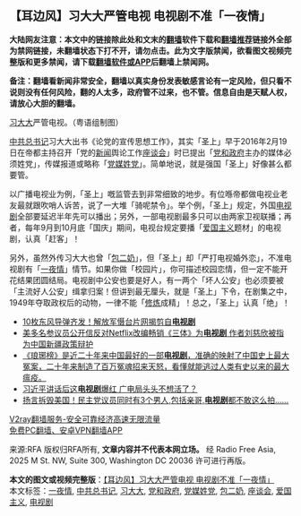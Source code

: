  <h2>【耳边风】习大大严管电视 电视剧不准「一夜情」</h2> <p class="notice"><b>大陆网友注意：本文中的链接除此处和文末的<a href="https://github.com/bannedbook/fanqiang" >翻墙</a>软件下载和<a href="https://github.com/killgcd/justmysocks/blob/master/README.md">翻墙推荐</a>链接外全部为禁网链接，未翻墙状态下打不开，请勿点击。此为文字版禁闻，欲看图文视频完整版和更多禁闻，请下载<a href="https://github.com/bannedbook/fanqiang">翻墙软件或APP</a>后翻墙上禁闻网。</p><p>备注：翻墙看新闻非常安全，翻墙以真实身份发表敏感言论有一定风险，但只看不说则没有任何风险，翻的人太多，政府管不过来，也不管。信息自由是天赋人权，请放心大胆的翻墙。</b></p>  <div class="entry"> <p><a href="https://www.bannedbook.org/bnews/tag/%E4%B9%A0%E5%A4%A7%E5%A4%A7/" class="st_tag internal_tag" rel="tag" title="标签 习大大 下的日志">习大大</a>严管电视。（粤语组制图）</p> <p><a href="https://www.bannedbook.org/bnews/tag/%e4%b8%ad%e5%85%b1%e6%80%bb%e4%b9%a6%e8%ae%b0/" class="st_tag internal_tag" rel="tag" title="标签 中共总书记 下的日志">中共总书记</a>习大大出书《论党的宣传思想工作》，其实「圣上」早于2016年2月19日在帝都主持召开「党的<span class='wp_keywordlink_affiliate'><a href="https://www.bannedbook.org/" title="新闻">新闻</a></span>舆论工作<a href="https://www.bannedbook.org/bnews/tag/%E5%BA%A7%E8%B0%88%E4%BC%9A/" class="st_tag internal_tag" rel="tag" title="标签 座谈会 下的日志">座谈会</a>」时已提出「<a href="https://www.bannedbook.org/bnews/tag/%e5%85%9a%e5%92%8c%e6%94%bf%e5%ba%9c/" class="st_tag internal_tag" rel="tag" title="标签 党和政府 下的日志">党和政府</a>主办的媒体必须姓党」，传媒报道或略称「<a href="https://www.bannedbook.org/bnews/tag/%E5%85%9A%E5%AA%92%E5%A7%93%E5%85%9A/" class="st_tag internal_tag" rel="tag" title="标签 党媒姓党 下的日志">党媒姓党</a>」。简单地说，就是强国「圣上」好像甚么都要管。</p>  <p>以广播电视业为例，「圣上」嘅监管去到非常细致的地步。有位喺帝都做电视业老友最就跟吹哨人诉苦，说了一大堆「骑呢禁令」。举个例，「圣上」规定，外国<a href="https://www.bannedbook.org/bnews/tag/%E7%94%B5%E8%A7%86%E5%89%A7/" class="st_tag internal_tag" rel="tag" title="标签 电视剧 下的日志">电视剧</a>全部要延迟半年先可以播出；另外，一部电视剧最多只可以由两家卫视联播；再者，每年9月到10月底「国庆」期间，电视台规定要播「<a href="https://www.bannedbook.org/bnews/tag/%E7%88%B1%E5%9B%BD%E4%B8%BB%E4%B9%89/" class="st_tag internal_tag" rel="tag" title="标签 爱国主义 下的日志">爱国主义</a>题材」的电视剧，认真「赶客」！</p> <p>另外，虽然外传习大大也曾「<a href="https://www.bannedbook.org/bnews/tag/%e5%8c%85%e4%ba%8c%e5%a5%b6/" class="st_tag internal_tag" rel="tag" title="标签 包二奶 下的日志">包二奶</a>」，但「圣上」却「严打电视婚外恋」，不准电视剧有「<a href="https://www.bannedbook.org/bnews/tag/%E4%B8%80%E5%A4%9C%E6%83%85/" class="st_tag internal_tag" rel="tag" title="标签 一夜情 下的日志">一夜情</a>」情节。如果你做「校园片」，你可描述校园恋情，但一定不能开花结果团圆结局。电视剧中公安也要是好人，有一两个「坏人公安」也必须要被「主流好人公安」缉拿归案！但讲到最无厘头，就是「圣上」下令，在剧集之中，1949年夺取政权后的动物，一律不能「<span class='wp_keywordlink'><a href="https://www.qi-gong.me/" title="气功修炼网" target="_blank">修炼</a></span>成精」！总之，「圣上」认真「绝」！</p>  <ul class='op-related-articles' title='相关阅读'> <li><a href='https://www.bannedbook.org/bnews/baitai/20200927/1404144.html' target='_blank'>10枚东风导弹齐发！解放军慑台片网揭剪自<b>电视剧</b></a></li> <li><a href='https://www.bannedbook.org/bnews/worldnews/usa/20200926/1403727.html' target='_blank'>美多名参议员公开信反对Netflix改编畅销《三体》为<b>电视剧</b> 作者刘慈欣被指为中国新疆政策辩护</a></li> <li><a href='https://www.bannedbook.org/bnews/comments/20200910/1394132.html' target='_blank'>《琅琊榜》是近二十年来中国最好的一部<b>电视剧</b>，准确的映射了中国史上最大冤案，二十年来制造了百万冤魂招来天怒，看懂就能逃过人类有史以来的最大瘟疫。</a></li> <li><a href='https://www.bannedbook.org/bnews/comments/20200909/1393603.html' target='_blank'>习近平讲话后这<b>电视剧</b>爆红 广电局头头不想活了？</a></li> <li><a href='https://www.bannedbook.org/bnews/comments/20200711/1371686.html' target='_blank'>扬言拆毁美国！民主党议员同时有3个男人,包括亲哥,<b>电视剧</b>都不敢这么拍……</a></li> </ul> <p class="texttj"> <a href="https://www.bannedbook.org/forum23/topic22702.html" target="_blank">V2ray翻墙服务-安全可靠经济高速无限流量</a><br/> <a href="https://github.com/bannedbook/fanqiang/wiki/%E7%A6%81%E9%97%BB%E7%BD%91%E5%AE%89%E5%8D%93%E7%BF%BB%E5%A2%99%E6%96%B0%E9%97%BBAPP" target="_blank">免费PC翻墙、安卓VPN翻墙APP</a></p><p>来源:RFA  版权归RFA所有, <strong>文章内容并不代表本网立场。</strong>  经 Radio Free Asia, 2025 M St. NW, Suite 300, Washington DC 20036 许可进行再版。</p><a name='sharetosocial'></a>       <div><b>本文的图文或视频完整版</b>：<a href='https://www.bannedbook.org/bnews/headline/20201112/1429906.html'>【耳边风】习大大严管电视 电视剧不准「一夜情」</a></div>  </div><!--END ENTRY--> <div class="postfooter"> <div>本文标签：<a href="https://www.bannedbook.org/bnews/tag/%E4%B8%80%E5%A4%9C%E6%83%85/" rel="tag">一夜情</a>, <a href="https://www.bannedbook.org/bnews/tag/%e4%b8%ad%e5%85%b1%e6%80%bb%e4%b9%a6%e8%ae%b0/" rel="tag">中共总书记</a>, <a href="https://www.bannedbook.org/bnews/tag/%E4%B9%A0%E5%A4%A7%E5%A4%A7/" rel="tag">习大大</a>, <a href="https://www.bannedbook.org/bnews/tag/%e5%85%9a%e5%92%8c%e6%94%bf%e5%ba%9c/" rel="tag">党和政府</a>, <a href="https://www.bannedbook.org/bnews/tag/%E5%85%9A%E5%AA%92%E5%A7%93%E5%85%9A/" rel="tag">党媒姓党</a>, <a href="https://www.bannedbook.org/bnews/tag/%e5%8c%85%e4%ba%8c%e5%a5%b6/" rel="tag">包二奶</a>, <a href="https://www.bannedbook.org/bnews/tag/%E5%BA%A7%E8%B0%88%E4%BC%9A/" rel="tag">座谈会</a>, <a href="https://www.bannedbook.org/bnews/tag/%E7%88%B1%E5%9B%BD%E4%B8%BB%E4%B9%89/" rel="tag">爱国主义</a>, <a href="https://www.bannedbook.org/bnews/tag/%E7%94%B5%E8%A7%86%E5%89%A7/" rel="tag">电视剧</a></div>  </div><!--END POSTFOOTER--> 